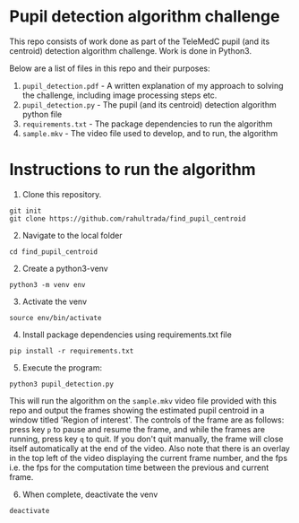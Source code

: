 # Pupil detection algorithm challenge

This repo consists of work done as part of the TeleMedC pupil (and its centroid) detection algorithm challenge. Work is done in Python3.

Below are a list of files in this repo and their purposes:
1. `pupil_detection.pdf` - A written explanation of my approach to solving the challenge, including image processing steps etc.
2. `pupil_detection.py` - The pupil (and its centroid) detection algorithm python file
3. `requirements.txt` - The package dependencies to run the algorithm
4. `sample.mkv` - The video file used to develop, and to run, the algorithm

# Instructions to run the algorithm
1. Clone this repository. 
```
git init
git clone https://github.com/rahultrada/find_pupil_centroid
```
2. Navigate to the local folder
```
cd find_pupil_centroid
```
2. Create a python3-venv
```
python3 -m venv env
```
3. Activate the venv
```
source env/bin/activate
```
4. Install package dependencies using requirements.txt file
```
pip install -r requirements.txt
```
5. Execute the program: 
```
python3 pupil_detection.py
```
This will run the algorithm on the `sample.mkv` video file provided with this repo and output the frames showing the estimated pupil centroid in a window titled 'Region of interest'. The controls of the frame are as follows: press key `p` to pause and resume the frame, and while the frames are running, press key `q` to quit. If you don't quit manually, the frame will close itself automatically at the end of the video. Also note that there is an overlay in the top left of the video displaying the current frame number, and the fps i.e. the fps for the computation time between the previous and current frame.

6. When complete, deactivate the venv
```
deactivate
```





